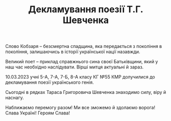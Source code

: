 ﻿---
title: Декламування поезії Т.Г. Шевченка
---

Слово Кобзаря – безсмертна спадщина, яка передається з покоління в покоління, залишаючись в історії української нації назавжди.

Великий поет – приклад справжнього сина своєї Батьківщини, який у наш час необхідно наслідувати. Вірші митця актуальні й зараз.

10.03.2023 учні 5-А, 7-А, 7-Б, 8-А класу КГ №55 КМР долучилися до декламування поезії українського генія.

Сьогодні в рядках Тараса Григоровича Шевченка знаходимо силу, віру й наснагу.

Наближаємо перемогу разом! Ми все зможемо й здолаємо ворога! Слава Україні! Героям Слава!

<youtube id="d9dUgQ8HpWI" />

<youtube id="DFefAZ3X1WY" />

<youtube id="xzFv4QaTjCo" />

<youtube id="0nl4jwl6CEU" />

<youtube id="Hre6VnaHJNY" />

<youtube id="clpZpYTai5g" />

<youtube id="8q_IYhj18p8" />
